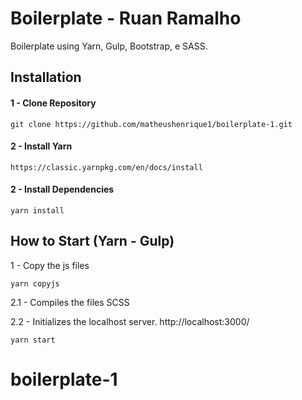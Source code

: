 # Boilerplate - Ruan Ramalho

Boilerplate using Yarn, Gulp, Bootstrap, e SASS.

## Installation

#### 1 - Clone Repository

```
git clone https://github.com/matheushenrique1/boilerplate-1.git
```

#### 2 - Install Yarn

```
https://classic.yarnpkg.com/en/docs/install
```

#### 2 - Install Dependencies

```
yarn install
```

## How to Start (Yarn - Gulp)

1 - Copy the js files

```
yarn copyjs
```

2.1 - Compiles the files SCSS

2.2 - Initializes the localhost server.
http://localhost:3000/

```
yarn start
```

# boilerplate-1
